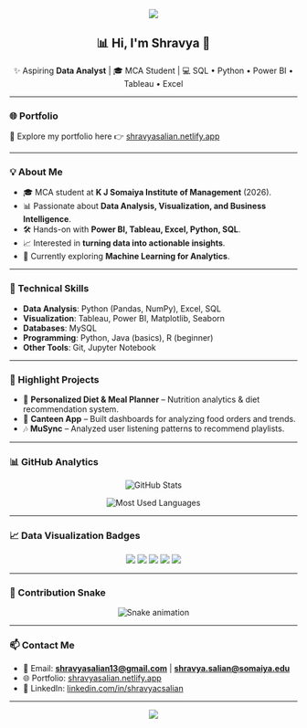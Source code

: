 <!-- Profile Banner -->
<p align="center">
  <img src="https://capsule-render.vercel.app/api?type=waving&color=0:11998e,100:38ef7d&height=200&section=header&text=Shravya%20C%20Salian&fontSize=40&fontColor=ffffff&animation=twinkling&fontAlignY=35" />
</p>

<h2 align="center">📊 Hi, I'm Shravya 👋</h2>

<p align="center">
✨ Aspiring <b>Data Analyst</b> | 🎓 MCA Student | 💻 SQL • Python • Power BI • Tableau • Excel  
</p>

---

### 🌐 Portfolio
🔗 Explore my portfolio here 👉 [shravyasalian.netlify.app](https://shravyasalian.netlify.app/)

---

### 💡 About Me
- 🎓 MCA student at **K J Somaiya Institute of Management** (2026).  
- 📊 Passionate about **Data Analysis, Visualization, and Business Intelligence**.  
- 🛠️ Hands-on with **Power BI, Tableau, Excel, Python, SQL**.  
- 📈 Interested in **turning data into actionable insights**.  
- 🌱 Currently exploring **Machine Learning for Analytics**.  

---

### 🔧 Technical Skills
- **Data Analysis**: Python (Pandas, NumPy), Excel, SQL  
- **Visualization**: Tableau, Power BI, Matplotlib, Seaborn  
- **Databases**: MySQL  
- **Programming**: Python, Java (basics), R (beginner)  
- **Other Tools**: Git, Jupyter Notebook  

---

### 📌 Highlight Projects
- 🥗 **Personalized Diet & Meal Planner** – Nutrition analytics & diet recommendation system.  
- 🍴 **Canteen App** – Built dashboards for analyzing food orders and trends.  
- 🎶 **MuSync** – Analyzed user listening patterns to recommend playlists.  

---

### 📊 GitHub Analytics
<p align="center">
  <img src="https://github-readme-stats.vercel.app/api?username=salianShravya&show_icons=true&theme=tokyonight&count_private=true" alt="GitHub Stats" />
</p>

<p align="center">
  <img src="https://github-readme-stats.vercel.app/api/top-langs/?username=salianShravya&layout=compact&theme=tokyonight" alt="Most Used Languages" />
</p>

---

### 📈 Data Visualization Badges
<p align="center">
  <img src="https://img.shields.io/badge/Excel-217346?style=for-the-badge&logo=microsoft-excel&logoColor=white" />
  <img src="https://img.shields.io/badge/Tableau-E97627?style=for-the-badge&logo=Tableau&logoColor=white" />
  <img src="https://img.shields.io/badge/PowerBI-F2C811?style=for-the-badge&logo=Power%20BI&logoColor=black" />
  <img src="https://img.shields.io/badge/Python-3776AB?style=for-the-badge&logo=python&logoColor=white" />
  <img src="https://img.shields.io/badge/SQL-336791?style=for-the-badge&logo=postgresql&logoColor=white" />
</p>

---

### 🐍 Contribution Snake
<p align="center">
  <img src="https://github.com/salianShravya/salianShravya/blob/output/github-contribution-grid-snake.svg" alt="Snake animation" />
</p>

---

### 📫 Contact Me
- 📧 Email: **shravyasalian13@gmail.com** | **shravya.salian@somaiya.edu**  
- 🌐 Portfolio: [shravyasalian.netlify.app](https://shravyasalian.netlify.app/)  
- 💼 LinkedIn: [linkedin.com/in/shravyacsalian](https://linkedin.com/in/shravyacsalian) 

---

<p align="center">
  <img src="https://capsule-render.vercel.app/api?type=waving&color=0:38ef7d,100:11998e&height=150&section=footer" />
</p>
